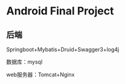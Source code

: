 # Android Final Project

## 后端

Springboot+Mybatis+Druid+Swagger3+log4j

数据库：mysql

web服务器：Tomcat+Nginx